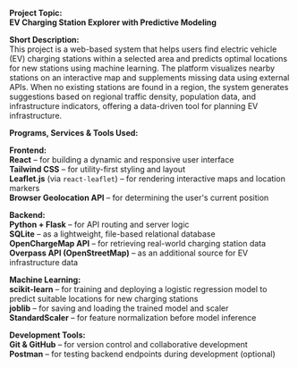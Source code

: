__Project Topic:__  
__EV Charging Station Explorer with Predictive Modeling__

__Short Description:__  
This project is a web-based system that helps users find electric vehicle (EV) charging stations within a selected area and predicts optimal locations for new stations using machine learning. The platform visualizes nearby stations on an interactive map and supplements missing data using external APIs. When no existing stations are found in a region, the system generates suggestions based on regional traffic density, population data, and infrastructure indicators, offering a data-driven tool for planning EV infrastructure.

__Programs, Services & Tools Used:__

__Frontend:__  
__React__ – for building a dynamic and responsive user interface  
__Tailwind CSS__ – for utility-first styling and layout  
__Leaflet.js__ (via `react-leaflet`) – for rendering interactive maps and location markers  
__Browser Geolocation API__ – for determining the user's current position  

__Backend:__  
__Python + Flask__ – for API routing and server logic  
__SQLite__ – as a lightweight, file-based relational database  
__OpenChargeMap API__ – for retrieving real-world charging station data  
__Overpass API (OpenStreetMap)__ – as an additional source for EV infrastructure data  

__Machine Learning:__  
__scikit-learn__ – for training and deploying a logistic regression model to predict suitable locations for new charging stations  
__joblib__ – for saving and loading the trained model and scaler  
__StandardScaler__ – for feature normalization before model inference  

__Development Tools:__  
__Git & GitHub__ – for version control and collaborative development  
__Postman__ – for testing backend endpoints during development (optional)
